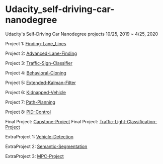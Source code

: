 # Udacity_self-driving-car-nanodegree

Udacity's Self-Driving Car Nanodegree projects 10/25, 2019 ~ 4/25, 2020


Project 1: [Finding-Lane_Lines](https://github.com/kevinkkk08/Udacity_self-driving-car-nanodegree/tree/master/Project1_Finding-Lane_Lines)

Project 2: [Advanced-Lane-Finding](https://github.com/kevinkkk08/Udacity_self-driving-car-nanodegree/tree/master/Project2_Advanced-Lane-Finding)

Project 3: [Traffic-Sign-Classifier](https://github.com/kevinkkk08/Udacity_self-driving-car-nanodegree/tree/master/Project3_Traffic-Sign-Classifier)

Project 4: [Behavioral-Cloning]()

Project 5: [Extended-Kalman-Filter]()

Project 6: [Kidnapped-Vehicle]()

Project 7: [Path-Planning]()

Project 8: [PID-Control]()

Final Project: [Capstone-Project]()
Final Project: [Traffic-Light-Classification-Project]()


ExtraProject 1: [Vehicle-Detection]()

ExtraProject 2: [Semantic-Segmentation]()

ExtraProject 3: [MPC-Project]()
